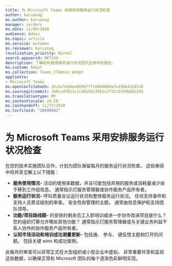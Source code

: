 ```yaml
---
title: 为 Microsoft Teams 采用安排服务运行状况检查
author: karuanag
ms.author: karuanag
manager: serdars
ms.date: 11/09/2018
audience: Admin
ms.topic: article
ms.service: msteams
ms.reviewer: karuanag
localization_priority: Normal
search.appverid: MET150
description: 了解如何使用服务运行状况团队应用中的报告。
ms.custom: Adopt
ms.collection: Teams_ITAdmin_Adopt
appliesto:
- Microsoft Teams
ms.openlocfilehash: 26cbc5e80ea989bff7c68b8004a3cd38b4318538
ms.sourcegitcommit: 160ced7013c1c46595c4362c2f32c5769b082294
ms.translationtype: MT
ms.contentlocale: zh-CN
ms.lasthandoff: 11/27/2018
ms.locfileid: "26699842"
---
```

# <a name="schedule-service-health-reviews-for-your-microsoft-teams-adoption"></a>为 Microsoft Teams 采用安排服务运行状况检查

在您的技术实施团队合作，计划为团队保留每月的服务运行状况检查。 这些审阅中将共享见解上以下措施：

- **服务使用情况**– 活动的使用率数据，并且可能包括弃用的服务或消耗量减少由于移到工作组信息。 通常指示灯服务管理器或协作服务产品所有者。
- **服务运行状况**– 呼叫质量会议运行状况和整体服务运行状况。 任何支持事件和支持人员票证级别的审查。 安全性和管理的主题。 通常由信息保护和支持团队领导。 
- **功能/项目路线图**– 的安排的剩余员工入职培训或进一步协作改进项目是什么？ 您的组织打算允许哪些其他功能？ 通常指示灯服务管理器或与关键业务利益干系人协作的协作服务产品所有者。
- **认知市场活动和培训成功测量更新**– 包括通、 参与、 键反馈主题和打开的问题。 包括关键 wins 和成功案例。 

此每月的审查可以非常正式在大型组织或小型企业中虚拟。 非常重要共享和监视这些数据，以确保正常和 Microsoft 团队的每个逐渐色彩鲜明实现。 
